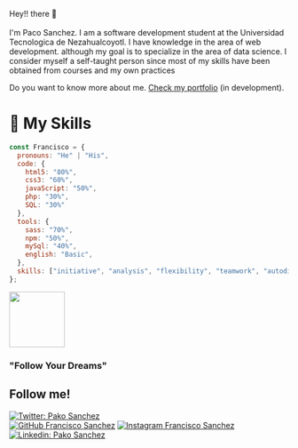 

 Hey!! there 👋 <br> <br>
I'm Paco Sanchez. I am a software development student at the Universidad Tecnologica de Nezahualcoyotl.
I have knowledge in the area of web development. although my goal is to specialize in the area of data science.
I consider myself a self-taught person since most of my skills have been obtained from courses and my own practices

Do you want to know more about me. [Check my portfolio]() (in development).

# 💼 My Skills

```javascript
const Francisco = {
  pronouns: "He" | "His",
  code: {
    html5: "80%",
    css3: "60%",
    javaScript: "50%",
    php: "30%",
    SQL: "30%"
  },
  tools: {
    sass: "70%",
    npm: "50%",
    mySql: "40%",
    english: "Basic",
  },
  skills: ["initiative", "analysis", "flexibility", "teamwork", "autodidact"],
};


```
<img src="https://media.giphy.com/media/3oFzlXaiuAw8UulQwU/giphy-downsized-large.gif" width="100"> <br>
### "Follow Your Dreams" 

## Follow me! 
[![Twitter: Pako Sanchez](https://img.shields.io/twitter/follow/PakoSan98?style=social)](https://twitter.com/PakoSan98)  
[![GitHub Francisco Sanchez](https://img.shields.io/github/followers/pakosanchez27?label=follow&style=social)](https://github.com/pakosanchez27) 
[![Instagram Francisco Sanchez](https://img.shields.io/twitter/url?label=Pako%20Sanchez&logo=Instagram&style=social&url=https%3A%2F%2Fwww.instagram.com%2Fpako_sanchez98%2F%3Fhl%3Des-la)](https://www.instagram.com/pako_sanchez98/?hl=es-la) 
 [![Linkedin: Pako Sanchez](https://img.shields.io/badge/-FranciscoSanchez-blue?style=flat-square&logo=Linkedin&logoColor=white&link=https://https://www.linkedin.com/in/francisco-javier-sánchez-tirado-327006178/)](https://www.linkedin.com/in/francisco-javier-sánchez-tirado-327006178/) 
<!--
**pakosanchez27/pakosanchez27** is a ✨ _special_ ✨ repository because its `README.md` (this file) appears on your GitHub profile.

Here are some ideas to get you started:

- 🔭 I’m currently working on ...
- 🌱 I’m currently learning ...
- 👯 I’m looking to collaborate on ...
- 🤔 I’m looking for help with ...
- 💬 Ask me about ...
- 📫 How to reach me: ...
- 😄 Pronouns: ...
- ⚡ Fun fact: ...
-->
